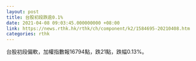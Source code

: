 ```yaml
---
layout: post
title: 台股初段跌逾0.1%
date: 2021-04-08 09:03:45.000000000 +08:00
link: https://news.rthk.hk/rthk/ch/component/k2/1584695-20210408.htm
categories: rthk
---
```


台股初段偏軟，加權指數報16794點，跌21點，跌幅0.13%。
